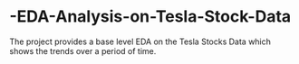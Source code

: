 # -EDA-Analysis-on-Tesla-Stock-Data
The project provides a base level EDA on the Tesla Stocks Data which shows the trends over a period of time.
